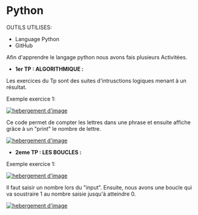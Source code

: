# Python

OUTILS UTILISES:

- Language Python
- GitHub

Afin d'apprendre le langage python nous avons fais plusieurs Activitées.

- <b>1er TP : ALGORITHMIQUE :</b>

Les exercices du Tp sont des suites d'intrusctions logiques menant à un résultat.

Exemple exercice 1:

<a href="https://www.casimages.com/i/19040304031224761116186537.png.html" target="_blank" title="hebergement d'image"><img src="https://nsm09.casimages.com/img/2019/04/03//19040304031224761116186537.png" border="0" alt="hebergement d'image" /></a>

Ce code permet de compter les lettres dans une phrase et ensuite affiche grâce à un "print" le nombre de lettre.

<a href="https://www.casimages.com/i/19040304051624761116186538.png.html" target="_blank" title="hebergement d'image"><img src="https://nsm09.casimages.com/img/2019/04/03//19040304051624761116186538.png" border="0" alt="hebergement d'image" /></a>


- <b>2eme TP : LES BOUCLES :</b>

Exemple exercice 1:

<a href="https://www.casimages.com/i/19040304243524761116186562.png.html" target="_blank" title="hebergement d'image"><img src="https://nsm09.casimages.com/img/2019/04/03//19040304243524761116186562.png" border="0" alt="hebergement d'image" /></a>

Il faut saisir un nombre lors du "input".
Ensuite, nous avons une boucle qui va soustraire 1 au nombre saisie jusqu'à atteindre 0.

<a href="https://www.casimages.com/i/19040304243624761116186563.png.html" target="_blank" title="hebergement d'image"><img src="https://nsm09.casimages.com/img/2019/04/03//19040304243624761116186563.png" border="0" alt="hebergement d'image" /></a>
